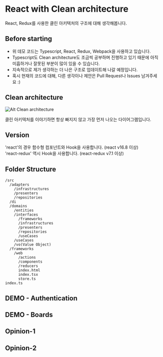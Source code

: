 # React with Clean architecture

React, Redux를 사용한 클린 아키텍처의 구조에 대해 생각해봅니다.

## Before starting

* 위 데모 코드는 Typescript, React, Redux, Webpack을 사용하고 있습니다.  
* Typescript도 Clean architecture도 조금씩 공부하며 진행하고 있기 때문에 아직 미흡하거나 잘못된 부분이 많이 있을 수 있습니다.  
* 지속적으로 제가 생각하는 더 나은 구조로 업데이트해 나갈 예정입니다.  
* 혹시 현재의 코드에 대해, 다른 생각이나 제안은 Pull Request나 Issues 남겨주세요 :)

## Clean architecture

![Alt Clean architecture](https://falsy.me/wp-content/uploads/2020/01/the-clean-architecture.jpg)

클린 아키텍처를 이야기하면 항상 빠지지 않고 가장 먼저 나오는 다이어그램입니다.

## Version
'react'의 경우 함수형 컴포넌트와 Hook을 사용합니다. (react v16.8 이상)  
'react-redux' 역시 Hook을 사용합니다. (react-redux v7.1 이상)

## Folder Structure
```
/src
  /adapters
    /infrastructures
    /presenters
    /repositories
  /di
  /domains
    /entities
    /interfaces
      /frameworks
      /infrastructures
      /presenters
      /repositories
      /useCases
    /useCases
    /vo(Value Object)
  /frameworks
    /web
      /actions
      /components
      /reducers
      index.html
      index.tsx
      store.ts
index.ts
```

## DEMO - Authentication

## DEMO - Boards

## Opinion-1

## Opinion-2

